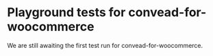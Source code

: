 # Playground tests for convead-for-woocommerce
We are still awaiting the first test run for convead-for-woocommerce.
